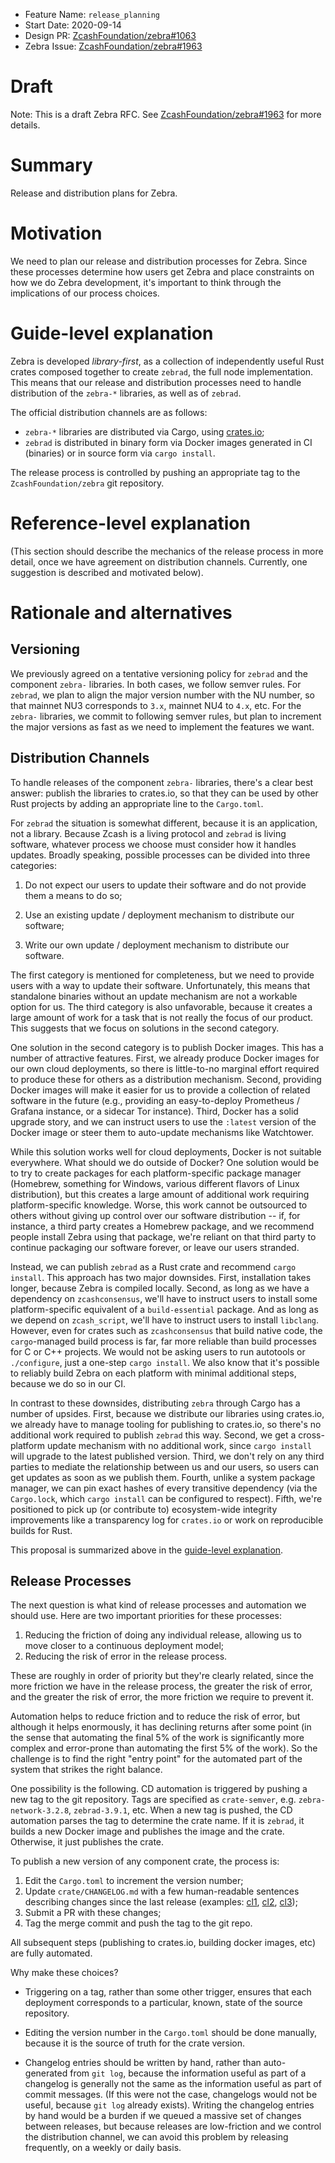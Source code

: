 - Feature Name: `release_planning`
- Start Date: 2020-09-14
- Design PR: [ZcashFoundation/zebra#1063](https://github.com/ZcashFoundation/zebra/pull/1063)
- Zebra Issue: [ZcashFoundation/zebra#1963](https://github.com/ZcashFoundation/zebra/issues/1963)

# Draft

Note: This is a draft Zebra RFC. See
[ZcashFoundation/zebra#1963](https://github.com/ZcashFoundation/zebra/issues/1963)
for more details.

# Summary
[summary]: #summary

Release and distribution plans for Zebra.

# Motivation
[motivation]: #motivation

We need to plan our release and distribution processes for Zebra.  Since these
processes determine how users get Zebra and place constraints on how we do
Zebra development, it's important to think through the implications of our
process choices.

# Guide-level explanation
[guide-level-explanation]: #guide-level-explanation

Zebra is developed *library-first*, as a collection of independently useful
Rust crates composed together to create `zebrad`, the full node implementation.
This means that our release and distribution processes need to handle
distribution of the `zebra-*` libraries, as well as of `zebrad`.

The official distribution channels are as follows:

- `zebra-*` libraries are distributed via Cargo, using
  [crates.io](https://crates.io);
- `zebrad` is distributed in binary form via Docker images generated in CI
  (binaries) or in source form via `cargo install`.

The release process is controlled by pushing an appropriate tag to the
`ZcashFoundation/zebra` git repository.

# Reference-level explanation
[reference-level-explanation]: #reference-level-explanation

(This section should describe the mechanics of the release process in more
detail, once we have agreement on distribution channels.  Currently, one
suggestion is described and motivated below).

# Rationale and alternatives
[rationale-and-alternatives]: #rationale-and-alternatives

## Versioning

We previously agreed on a tentative versioning policy for `zebrad` and the
component `zebra-` libraries.  In both cases, we follow semver rules.  For
`zebrad`, we plan to align the major version number with the NU number, so that
mainnet NU3 corresponds to `3.x`, mainnet NU4 to `4.x`, etc.  For the `zebra-` libraries, we
commit to following semver rules, but plan to increment the major versions as
fast as we need to implement the features we want.

## Distribution Channels

To handle releases of the component `zebra-` libraries, there's a clear best
answer: publish the libraries to crates.io, so that they can be used by other
Rust projects by adding an appropriate line to the `Cargo.toml`.

For `zebrad` the situation is somewhat different, because it is an application,
not a library.  Because Zcash is a living protocol and `zebrad` is living
software, whatever process we choose must consider how it handles updates.
Broadly speaking, possible processes can be divided into three categories:

1.  Do not expect our users to update their software and do not provide them a
    means to do so;

2.  Use an existing update / deployment mechanism to distribute our software;

3.  Write our own update / deployment mechanism to distribute our software.

The first category is mentioned for completeness, but we need to provide users
with a way to update their software.  Unfortunately, this means that standalone
binaries without an update mechanism are not a workable option for us.  The
third category is also unfavorable, because it creates a large amount of work
for a task that is not really the focus of our product.  This suggests that we
focus on solutions in the second category.

One solution in the second category is to publish Docker images.  This has a
number of attractive features.  First, we already produce Docker images for our
own cloud deployments, so there is little-to-no marginal effort required to
produce these for others as a distribution mechanism.  Second, providing Docker
images will make it easier for us to provide a collection of related software
in the future (e.g., providing an easy-to-deploy Prometheus / Grafana instance,
or a sidecar Tor instance).  Third, Docker has a solid upgrade story, and we
can instruct users to use the `:latest` version of the Docker image or steer
them to auto-update mechanisms like Watchtower.

While this solution works well for cloud deployments, Docker is not suitable
everywhere.  What should we do outside of Docker?  One solution would be to try
to create packages for each platform-specific package manager (Homebrew,
something for Windows, various different flavors of Linux distribution), but
this creates a large amount of additional work requiring platform-specific
knowledge.  Worse, this work cannot be outsourced to others without giving up
control over our software distribution -- if, for instance, a third party
creates a Homebrew package, and we recommend people install Zebra using that
package, we're reliant on that third party to continue packaging our software
forever, or leave our users stranded.

Instead, we can publish `zebrad` as a Rust crate and recommend `cargo install`.
This approach has two major downsides.  First, installation takes longer,
because Zebra is compiled locally.  Second, as long as we have a dependency on
`zcashconsensus`, we'll have to instruct users to install some
platform-specific equivalent of a `build-essential` package. And as long as
we depend on `zcash_script`, we'll have to instruct users to install `libclang`.
However, even for
crates such as `zcashconsensus` that build native code, the `cargo`-managed
build process is far, far more reliable than build processes for C or C++
projects.  We would not be asking users to run autotools or `./configure`, just
a one-step `cargo install`.  We also know that it's possible to reliably build
Zebra on each platform with minimal additional steps, because we do so in our
CI.

In contrast to these downsides, distributing `zebra` through Cargo has a number
of upsides.  First, because we distribute our libraries using crates.io, we
already have to manage tooling for publishing to crates.io, so there's no
additional work required to publish `zebrad` this way.  Second, we get a
cross-platform update mechanism with no additional work, since `cargo install`
will upgrade to the latest published version.  Third, we don't rely on any
third parties to mediate the relationship between us and our users, so users
can get updates as soon as we publish them.  Fourth, unlike a system package
manager, we can pin exact hashes of every transitive dependency (via the
`Cargo.lock`, which `cargo install` can be configured to respect).  Fifth,
we're positioned to pick up (or contribute to) ecosystem-wide integrity
improvements like a transparency log for `crates.io` or work on reproducible
builds for Rust.

This proposal is summarized above in the [guide-level
explanation](#guide-level-explanation).

## Release Processes

The next question is what kind of release processes and automation we should
use.  Here are two important priorities for these processes:

1.  Reducing the friction of doing any individual release, allowing us to move
    closer to a continuous deployment model;
2.  Reducing the risk of error in the release process.

These are roughly in order of priority but they're clearly related, since the
more friction we have in the release process, the greater the risk of error,
and the greater the risk of error, the more friction we require to prevent it.

Automation helps to reduce friction and to reduce the risk of error, but
although it helps enormously, it has declining returns after some point (in the
sense that automating the final 5% of the work is significantly more complex
and error-prone than automating the first 5% of the work).  So the challenge is
to find the right "entry point" for the automated part of the system that
strikes the right balance.

One possibility is the following.  CD automation is triggered by pushing a new
tag to the git repository.  Tags are specified as `crate-semver`, e.g.
`zebra-network-3.2.8`, `zebrad-3.9.1`, etc.  When a new tag is pushed, the CD
automation parses the tag to determine the crate name.  If it is `zebrad`, it
builds a new Docker image and publishes the image and the crate.  Otherwise, it
just publishes the crate.

To publish a new version of any component crate, the process is:

1.  Edit the `Cargo.toml` to increment the version number;
2.  Update `crate/CHANGELOG.md` with a few human-readable sentences describing
    changes since the last release (examples: [cl1], [cl2], [cl3]);
3.  Submit a PR with these changes;
4.  Tag the merge commit and push the tag to the git repo.

[cl1]: https://github.com/ZcashFoundation/ed25519-zebra/blob/main/CHANGELOG.md
[cl2]: https://github.com/dalek-cryptography/x25519-dalek/blob/master/CHANGELOG.md
[cl3]: https://github.com/dalek-cryptography/curve25519-dalek/blob/master/CHANGELOG.md

All subsequent steps (publishing to crates.io, building docker images, etc) are
fully automated.

Why make these choices?

- Triggering on a tag, rather than some other trigger, ensures that each
  deployment corresponds to a particular, known, state of the source
  repository.

- Editing the version number in the `Cargo.toml` should be done manually,
  because it is the source of truth for the crate version.

- Changelog entries should be written by hand, rather than auto-generated from
  `git log`, because the information useful as part of a changelog is generally
  not the same as the information useful as part of commit messages.  (If this
  were not the case, changelogs would not be useful, because `git log` already
  exists).  Writing the changelog entries by hand would be a burden if we
  queued a massive set of changes between releases, but because releases are
  low-friction and we control the distribution channel, we can avoid this
  problem by releasing frequently, on a weekly or daily basis.
